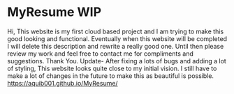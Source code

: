 # MyResume WIP
Hi, This website is my first cloud based project and I am trying to make this good looking and functional.
Eventually when this website will be completed I will delete this description and rewrite a really good one.
Until then please review my work and feel free to contact me for compliments and suggestions.
Thank You.
Update- After fixing a lots of bugs and adding a lot of styling, This website looks quite close to my initial vision. I still have to make a lot of changes in the future to make this as beautiful is possible.
https://aquib001.github.io/MyResume/
